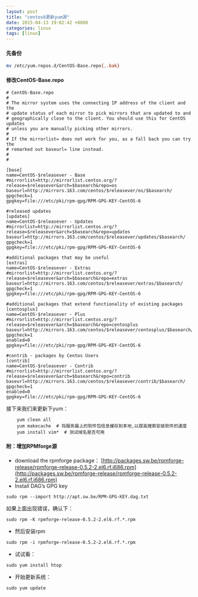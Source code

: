 ```yaml
---
layout: post
title: "centos6更新yum源"
date: 2015-04-13 19:02:42 +0800
categories: linux
tags: [linux]
---
```


#### 先备份

``` bash
mv /etc/yum.repos.d/CentOS-Base.repo{,.bak}
```

#### 修改CentOS-Base.repo
```
# CentOS-Base.repo
#
# The mirror system uses the connecting IP address of the client and the
# update status of each mirror to pick mirrors that are updated to and
# geographically close to the client. You should use this for CentOS updates
# unless you are manually picking other mirrors.
#
# If the mirrorlist= does not work for you, as a fall back you can try the 
# remarked out baseurl= line instead.
#
#
 
[base]
name=CentOS-$releasever - Base
#mirrorlist=http://mirrorlist.centos.org/?release=$releasever&arch=$basearch&repo=os
baseurl=http://mirrors.163.com/centos/$releasever/os/$basearch/
gpgcheck=1
gpgkey=file:///etc/pki/rpm-gpg/RPM-GPG-KEY-CentOS-6
  
#released updates 
[updates]
name=CentOS-$releasever - Updates
#mirrorlist=http://mirrorlist.centos.org/?release=$releasever&arch=$basearch&repo=updates
baseurl=http://mirrors.163.com/centos/$releasever/updates/$basearch/
gpgcheck=1
gpgkey=file:///etc/pki/rpm-gpg/RPM-GPG-KEY-CentOS-6
  
#additional packages that may be useful
[extras]
name=CentOS-$releasever - Extras
#mirrorlist=http://mirrorlist.centos.org/?release=$releasever&arch=$basearch&repo=extras
baseurl=http://mirrors.163.com/centos/$releasever/extras/$basearch/
gpgcheck=1
gpgkey=file:///etc/pki/rpm-gpg/RPM-GPG-KEY-CentOS-6
  
#additional packages that extend functionality of existing packages
[centosplus]
name=CentOS-$releasever - Plus
#mirrorlist=http://mirrorlist.centos.org/?release=$releasever&arch=$basearch&repo=centosplus
baseurl=http://mirrors.163.com/centos/$releasever/centosplus/$basearch/
gpgcheck=1
enabled=0
gpgkey=file:///etc/pki/rpm-gpg/RPM-GPG-KEY-CentOS-6
  
#contrib - packages by Centos Users
[contrib]
name=CentOS-$releasever - Contrib
#mirrorlist=http://mirrorlist.centos.org/?release=$releasever&arch=$basearch&repo=contrib
baseurl=http://mirrors.163.com/centos/$releasever/contrib/$basearch/
gpgcheck=1
enabled=0
gpgkey=file:///etc/pki/rpm-gpg/RPM-GPG-KEY-CentOS-6
```

接下来我们来更新下yum：<!--more-->
```
    yum clean all
    yum makecache  # 将服务器上的软件包信息缓存到本地,以提高搜索安装软件的速度
    yum install vim*  # 测试域名是否可用
```

#### 附：增加RPMforge源
* download the rpmforge package：
[http://packages.sw.be/rpmforge-release/rpmforge-release-0.5.2-2.el6.rf.i686.rpm](http://packages.sw.be/rpmforge-release/rpmforge-release-0.5.2-2.el6.rf.i686.rpm)
* Install DAG’s GPG key
```
sudo rpm --import http://apt.sw.be/RPM-GPG-KEY.dag.txt
```
如果上面出现错误，确认下：
```
sudo rpm -K rpmforge-release-0.5.2-2.el6.rf.*.rpm
```
* 然后安装rpm
```
sudo rpm -i rpmforge-release-0.5.2-2.el6.rf.*.rpm
```
* 试试看：
```
sudo yum install htop
```
* 开始更新系统：
```
sudo yum update
```




